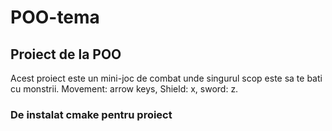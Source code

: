 # POO-tema
## Proiect de la POO
Acest proiect este un mini-joc de combat unde singurul scop este sa te bati cu monstrii. 
Movement: arrow keys, Shield: x, sword: z. 
### De instalat cmake pentru proiect
